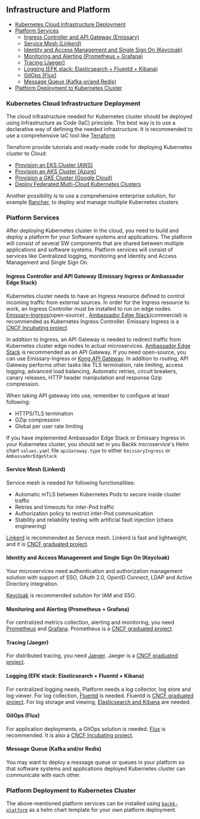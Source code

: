 ## Infrastructure and Platform

- [Kubernetes Cloud Infrastructure Deployment](#iac)
- [Platform Services](#platformservices)
  - [Ingress Controller and API Gateway (Emissary)](#ingressapigateway)
  - [Service Mesh (Linkerd)](#servicemesh)
  - [Identity and Access Management and Single Sign On (Keycloak)](#iamsso)
  - [Monitoring and Alerting (Prometheus + Grafana)](#monitoringandalerting)
  - [Tracing (Jaeger)](#tracing)
  - [Logging (EFK stack: Elasticsearch + Fluentd + Kibana)](#logging)
  - [GitOps (Flux)](#gitops)
  - [Message Queue (Kafka or/and Redis)](#messagequeue)
- [Platform Deployment to Kubernetes Cluster](#platformdeployment)

### <a name="iac"></a> Kubernetes Cloud Infrastructure Deployment

The cloud infrastructure needed for Kubernetes cluster should be deployed using Infrastructure as Code (IaC)
principle. The best way is to use a declarative way of defining the needed infrastructure.
It is recommended to use a comprehensive IaC tool like [Terraform](https://www.terraform.io/)

Terraform provide tutorials and ready-made code for deploying Kubernetes cluster to Cloud:
- [Provision an EKS Cluster (AWS)](https://learn.hashicorp.com/tutorials/terraform/eks?in=terraform/kubernetes)
- [Provision an AKS Cluster (Azure)](https://learn.hashicorp.com/tutorials/terraform/aks?in=terraform/kubernetes)
- [Provision a GKE Cluster (Google Cloud)](https://learn.hashicorp.com/tutorials/terraform/gke?in=terraform/kubernetes)
- [Deploy Federated Multi-Cloud Kubernetes Clusters](https://learn.hashicorp.com/tutorials/terraform/multicloud-kubernetes?in=terraform/kubernetes)

Another possibility is to use a comprehensive enterprise solution, for example [Rancher](https://rancher.com/), to deploy and manage multiple Kubernetes clusters

### <a name="platformservices"></a> Platform Services

After deploying Kubernetes cluster in the cloud, you need to build and deploy a platform for your
Software systems and applications. The platform will consist of several SW components that are shared
between multiple applications and software systems. Platform services will consist of services like Centralized
logging, monitoring and Identity and Access Management and Single Sign On.

#### <a name="ingressapigateway"></a> Ingress Controller and API Gateway (Emissary Ingress or Ambassador Edge Stack)

Kubernetes cluster needs to have an Ingress resource defined to control incoming traffic from external sources.
In order for the Ingress resource to work, an Ingress Controller must be installed to run on edge nodes. [Emissary-Ingress](https://github.com/emissary-ingress/emissary)(open-source)
, [Ambassador Edge Stack](https://www.getambassador.io/docs/edge-stack/)(commercial) is recommended as Kubernetes Ingress Controller. Emissary Ingress is a [CNCF Incubating project](https://landscape.cncf.io/)

In addition to Ingress, an API Gateway is needed to redirect traffic from Kubernetes cluster edge nodes to actual
microservices. [Ambassador Edge Stack](https://www.getambassador.io/docs/edge-stack/)
is recommended as an API Gateway. If you need open-source, you can use Emissary-Ingress or [Kong API Gateway](https://konghq.com/kong/). In addition to routing, API Gateway performs other tasks like TLS termination, rate limiting,
access logging, advanced load balancing, Automatic retries, circuit breakers, canary releases,
HTTP header manipulation and response Gzip compression.

When taking API gateway into use, remember to configure at least following:
- HTTPS/TLS termination
- GZip compression
- Global per user rate limiting

If you have implemented Ambassador Edge Stack or Emissary Ingress in your Kubernetes cluster,
you should set in you Backk microservice's Helm chart `values.yaml` file `apiGateway.type`
to either `EmissaryIngress` or `AmbassadorEdgeStack`


#### <a name="servicemesh"></a> Service Mesh (Linkerd)

Service mesh is needed for following functionalities:

- Automatic mTLS between Kubernetes Pods to secure inside cluster traffic
- Retries and timeouts for inter-Pod traffic
- Authorization policy to restrict inter-Pod communication
- Stability and reliability testing with artificial fault injection (chaos engineering)

[Linkerd](https://linkerd.io/) is recommended as Service mesh. Linkerd is fast and lightweight,
and it is [CNCF graduated project](https://landscape.cncf.io/).

#### <a name="iamsso"></a> Identity and Access Management and Single Sign On (Keycloak)

Your microservices need authentication and authorization management solution
with support of SSO, OAuth 2.0, OpenID Connect, LDAP and Active Directory integration.

[Keycloak](https://www.keycloak.org/) is recommended solution for IAM and SSO.

#### <a name="monitoringandalerting"></a> Monitoring and Alerting (Prometheus + Grafana)

For centralized metrics collection, alerting and monitoring, you need [Prometheus](https://prometheus.io/)
and [Grafana](https://grafana.com/). Prometheus is a [CNCF graduated project](https://landscape.cncf.io/).

#### <a name="tracing"></a> Tracing (Jaeger)

For distributed tracing, you need [Jaeger](https://www.jaegertracing.io/).
Jaeger is a [CNCF graduated project](https://landscape.cncf.io/).

#### <a name="logging"></a> Logging (EFK stack: Elasticsearch + Fluentd + Kibana)

For centralized logging needs, Platform needs a log collector, log store and log viewer.
For log collection, [Fluentd](https://www.fluentd.org/) is needed. Fluentd is [CNCF graduated project](https://landscape.cncf.io/).
For log storage and viewing, [Elasticsearch and Kibana](https://www.elastic.co/) are needed.

#### <a name="gitops"></a> GitOps (Flux)

For application deployments, a GitOps solution is needed. [Flux](https://fluxcd.io/) is recommended. It
is also a [CNCF Incubating project](https://landscape.cncf.io/).

#### <a name="messagequeue"></a> Message Queue (Kafka and/or Redis)

You may want to deploy a message queue or queues in your platform so that software systems and applications deployed
Kubernetes cluster can communicate with each other.

### <a name="platformdeployment"></a> Platform Deployment to Kubernetes Cluster

The above-mentioned platform services can be installed using [`backk-platform`](https://github.com/backk-node/backk-platform) as a helm chart template
for your own platform deployment.
